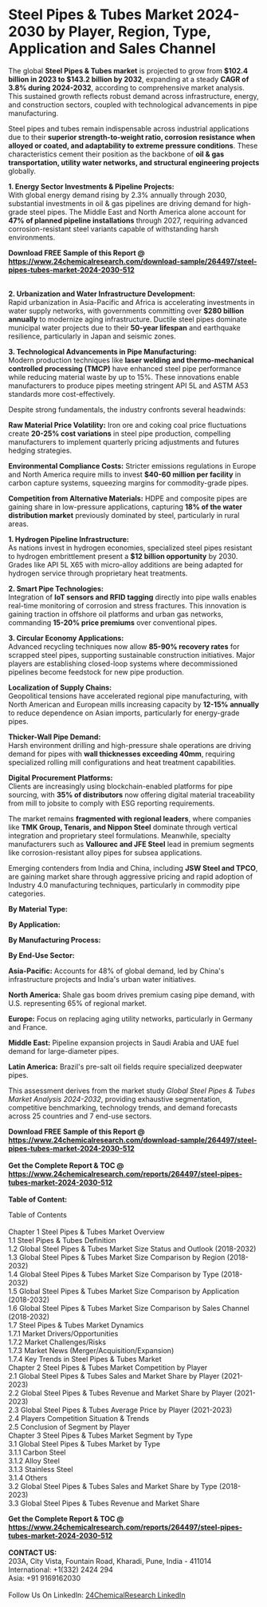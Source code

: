<h1>Steel Pipes &amp; Tubes Market 2024-2030 by Player, Region, Type, Application and Sales Channel</h1><p>The global <strong>Steel Pipes &amp; Tubes market</strong> is projected to grow from <strong>$102.4 billion in 2023 to $143.2 billion by 2032</strong>, expanding at a steady <strong>CAGR of 3.8% during 2024-2032</strong>, according to comprehensive market analysis. This sustained growth reflects robust demand across infrastructure, energy, and construction sectors, coupled with technological advancements in pipe manufacturing.</p><p>Steel pipes and tubes remain indispensable across industrial applications due to their <strong>superior strength-to-weight ratio, corrosion resistance when alloyed or coated, and adaptability to extreme pressure conditions</strong>. These characteristics cement their position as the backbone of <strong>oil &amp; gas transportation, utility water networks, and structural engineering projects</strong> globally.</p><p><strong>1. Energy Sector Investments &amp; Pipeline Projects:</strong><br>
With global energy demand rising by 2.3% annually through 2030, substantial investments in oil &amp; gas pipelines are driving demand for high-grade steel pipes. The Middle East and North America alone account for <strong>47% of planned pipeline installations</strong> through 2027, requiring advanced corrosion-resistant steel variants capable of withstanding harsh environments.</p><div><b>Download FREE Sample of this Report @ 
            <a href="https://www.24chemicalresearch.com/download-sample/264497/steel-pipes-tubes-market-2024-2030-512">
            https://www.24chemicalresearch.com/download-sample/264497/steel-pipes-tubes-market-2024-2030-512</a></b></div><br><p><strong>2. Urbanization and Water Infrastructure Development:</strong><br>
Rapid urbanization in Asia-Pacific and Africa is accelerating investments in water supply networks, with governments committing over <strong>$280 billion annually</strong> to modernize aging infrastructure. Ductile steel pipes dominate municipal water projects due to their <strong>50-year lifespan</strong> and earthquake resilience, particularly in Japan and seismic zones.</p><p><strong>3. Technological Advancements in Pipe Manufacturing:</strong><br>
Modern production techniques like <strong>laser welding and thermo-mechanical controlled processing (TMCP)</strong> have enhanced steel pipe performance while reducing material waste by up to 15%. These innovations enable manufacturers to produce pipes meeting stringent API 5L and ASTM A53 standards more cost-effectively.</p><p>Despite strong fundamentals, the industry confronts several headwinds:</p><p><strong>Raw Material Price Volatility:</strong> Iron ore and coking coal price fluctuations create <strong>20-25% cost variations</strong> in steel pipe production, compelling manufacturers to implement quarterly pricing adjustments and futures hedging strategies.</p><p><strong>Environmental Compliance Costs:</strong> Stricter emissions regulations in Europe and North America require mills to invest <strong>$40-60 million per facility</strong> in carbon capture systems, squeezing margins for commodity-grade pipes.</p><p><strong>Competition from Alternative Materials:</strong> HDPE and composite pipes are gaining share in low-pressure applications, capturing <strong>18% of the water distribution market</strong> previously dominated by steel, particularly in rural areas.</p><p><strong>1. Hydrogen Pipeline Infrastructure:</strong><br>
As nations invest in hydrogen economies, specialized steel pipes resistant to hydrogen embrittlement present a <strong>$12 billion opportunity</strong> by 2030. Grades like API 5L X65 with micro-alloy additions are being adapted for hydrogen service through proprietary heat treatments.</p><p><strong>2. Smart Pipe Technologies:</strong><br>
Integration of <strong>IoT sensors and RFID tagging</strong> directly into pipe walls enables real-time monitoring of corrosion and stress fractures. This innovation is gaining traction in offshore oil platforms and urban gas networks, commanding <strong>15-20% price premiums</strong> over conventional pipes.</p><p><strong>3. Circular Economy Applications:</strong><br>
Advanced recycling techniques now allow <strong>85-90% recovery rates</strong> for scrapped steel pipes, supporting sustainable construction initiatives. Major players are establishing closed-loop systems where decommissioned pipelines become feedstock for new pipe production.</p><p><strong>Localization of Supply Chains:</strong><br>
	Geopolitical tensions have accelerated regional pipe manufacturing, with North American and European mills increasing capacity by <strong>12-15% annually</strong> to reduce dependence on Asian imports, particularly for energy-grade pipes.</p><p><strong>Thicker-Wall Pipe Demand:</strong><br>
	Harsh environment drilling and high-pressure shale operations are driving demand for pipes with <strong>wall thicknesses exceeding 40mm</strong>, requiring specialized rolling mill configurations and heat treatment capabilities.</p><p><strong>Digital Procurement Platforms:</strong><br>
	Clients are increasingly using blockchain-enabled platforms for pipe sourcing, with <strong>35% of distributors</strong> now offering digital material traceability from mill to jobsite to comply with ESG reporting requirements.</p><p>The market remains <strong>fragmented with regional leaders</strong>, where companies like <strong>TMK Group, Tenaris, and Nippon Steel</strong> dominate through vertical integration and proprietary steel formulations. Meanwhile, specialty manufacturers such as <strong>Vallourec and JFE Steel</strong> lead in premium segments like corrosion-resistant alloy pipes for subsea applications.</p><p>Emerging contenders from India and China, including <strong>JSW Steel and TPCO</strong>, are gaining market share through aggressive pricing and rapid adoption of Industry 4.0 manufacturing techniques, particularly in commodity pipe categories.</p><p><strong>By Material Type:</strong></p><p><strong>By Application:</strong></p><p><strong>By Manufacturing Process:</strong></p><p><strong>By End-Use Sector:</strong></p><p><strong>Asia-Pacific:</strong> Accounts for 48% of global demand, led by China's infrastructure projects and India's urban water initiatives.</p><p><strong>North America:</strong> Shale gas boom drives premium casing pipe demand, with U.S. representing 65% of regional market.</p><p><strong>Europe:</strong> Focus on replacing aging utility networks, particularly in Germany and France.</p><p><strong>Middle East:</strong> Pipeline expansion projects in Saudi Arabia and UAE fuel demand for large-diameter pipes.</p><p><strong>Latin America:</strong> Brazil's pre-salt oil fields require specialized deepwater pipes.</p><p>This assessment derives from the market study <em>Global Steel Pipes &amp; Tubes Market Analysis 2024-2032</em>, providing exhaustive segmentation, competitive benchmarking, technology trends, and demand forecasts across 25 countries and 7 end-use sectors.</p><div><b>Download FREE Sample of this Report @ 
            <a href="https://www.24chemicalresearch.com/download-sample/264497/steel-pipes-tubes-market-2024-2030-512">
            https://www.24chemicalresearch.com/download-sample/264497/steel-pipes-tubes-market-2024-2030-512</a></b></div><br><div><b>Get the Complete Report & TOC @ 
            <a href="https://www.24chemicalresearch.com/reports/264497/steel-pipes-tubes-market-2024-2030-512">
            https://www.24chemicalresearch.com/reports/264497/steel-pipes-tubes-market-2024-2030-512</a></b></div><br>
            <b>Table of Content:</b><p>Table of Contents<br />
<br />
Chapter 1 Steel Pipes & Tubes Market Overview<br />
    1.1 Steel Pipes & Tubes Definition<br />
    1.2 Global Steel Pipes & Tubes Market Size Status and Outlook (2018-2032)<br />
    1.3 Global Steel Pipes & Tubes Market Size Comparison by Region (2018-2032)<br />
    1.4 Global Steel Pipes & Tubes Market Size Comparison by Type (2018-2032)<br />
    1.5 Global Steel Pipes & Tubes Market Size Comparison by Application (2018-2032)<br />
    1.6 Global Steel Pipes & Tubes Market Size Comparison by Sales Channel (2018-2032)<br />
    1.7 Steel Pipes & Tubes Market Dynamics<br />
        1.7.1 Market Drivers/Opportunities<br />
        1.7.2 Market Challenges/Risks<br />
        1.7.3 Market News (Merger/Acquisition/Expansion)<br />
        1.7.4 Key Trends in Steel Pipes & Tubes Market<br />
Chapter 2 Steel Pipes & Tubes Market Competition by Player<br />
    2.1 Global Steel Pipes & Tubes Sales and Market Share by Player (2021-2023)<br />
    2.2 Global Steel Pipes & Tubes Revenue and Market Share by Player (2021-2023)<br />
    2.3 Global Steel Pipes & Tubes Average Price by Player (2021-2023)<br />
    2.4 Players Competition Situation & Trends<br />
    2.5 Conclusion of Segment by Player<br />
Chapter 3 Steel Pipes & Tubes Market Segment by Type<br />
    3.1 Global Steel Pipes & Tubes Market by Type<br />
        3.1.1 Carbon Steel<br />
        3.1.2 Alloy Steel<br />
        3.1.3 Stainless Steel<br />
        3.1.4 Others<br />
    3.2 Global Steel Pipes & Tubes Sales and Market Share by Type (2018-2023)<br />
    3.3 Global Steel Pipes & Tubes Revenue and Market Share </p><div><b>Get the Complete Report & TOC @ 
            <a href="https://www.24chemicalresearch.com/reports/264497/steel-pipes-tubes-market-2024-2030-512">
            https://www.24chemicalresearch.com/reports/264497/steel-pipes-tubes-market-2024-2030-512</a></b></div><br><b>CONTACT US:</b><br>
            203A, City Vista, Fountain Road, Kharadi, Pune, India - 411014<br>
            International: +1(332) 2424 294<br>
            Asia: +91 9169162030 <br><br>
            Follow Us On LinkedIn: <a href="https://www.linkedin.com/company/24chemicalresearch/">24ChemicalResearch LinkedIn</a>